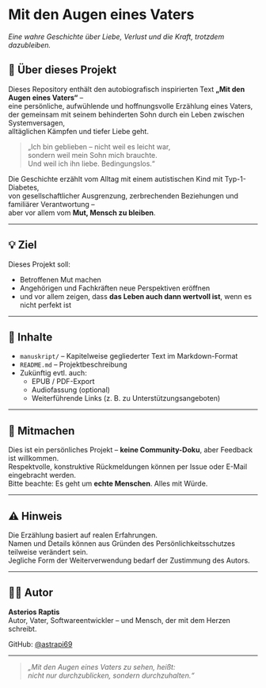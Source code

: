 # Mit den Augen eines Vaters

_Eine wahre Geschichte über Liebe, Verlust und die Kraft, trotzdem dazubleiben._

## 📖 Über dieses Projekt

Dieses Repository enthält den autobiografisch inspirierten Text **„Mit den Augen eines Vaters“** –  
eine persönliche, aufwühlende und hoffnungsvolle Erzählung eines Vaters,  
der gemeinsam mit seinem behinderten Sohn durch ein Leben zwischen Systemversagen,  
alltäglichen Kämpfen und tiefer Liebe geht.

> „Ich bin geblieben – nicht weil es leicht war,  
> sondern weil mein Sohn mich brauchte.  
> Und weil ich ihn liebe. Bedingungslos.“

Die Geschichte erzählt vom Alltag mit einem autistischen Kind mit Typ-1-Diabetes,  
von gesellschaftlicher Ausgrenzung, zerbrechenden Beziehungen und familiärer Verantwortung –  
aber vor allem vom **Mut, Mensch zu bleiben**.

---

## 💡 Ziel

Dieses Projekt soll:
- Betroffenen Mut machen
- Angehörigen und Fachkräften neue Perspektiven eröffnen
- und vor allem zeigen, dass **das Leben auch dann wertvoll ist**, wenn es nicht perfekt ist

---

## 📂 Inhalte

- `manuskript/` – Kapitelweise gegliederter Text im Markdown-Format
- `README.md` – Projektbeschreibung
- Zukünftig evtl. auch:
  - EPUB / PDF-Export
  - Audiofassung (optional)
  - Weiterführende Links (z. B. zu Unterstützungsangeboten)

---

## 🤝 Mitmachen

Dies ist ein persönliches Projekt – **keine Community-Doku**, aber Feedback ist willkommen.  
Respektvolle, konstruktive Rückmeldungen können per Issue oder E-Mail eingebracht werden.  
Bitte beachte: Es geht um **echte Menschen**. Alles mit Würde.

---

## ⚠️ Hinweis

Die Erzählung basiert auf realen Erfahrungen.  
Namen und Details können aus Gründen des Persönlichkeitsschutzes teilweise verändert sein.  
Jegliche Form der Weiterverwendung bedarf der Zustimmung des Autors.

---

## 🧑‍💻 Autor

**Asterios Raptis**  
Autor, Vater, Softwareentwickler – und Mensch, der mit dem Herzen schreibt.

GitHub: [@astrapi69](https://github.com/astrapi69)

---

> _„Mit den Augen eines Vaters zu sehen, heißt:  
> nicht nur durchzublicken, sondern durchzuhalten.“_
